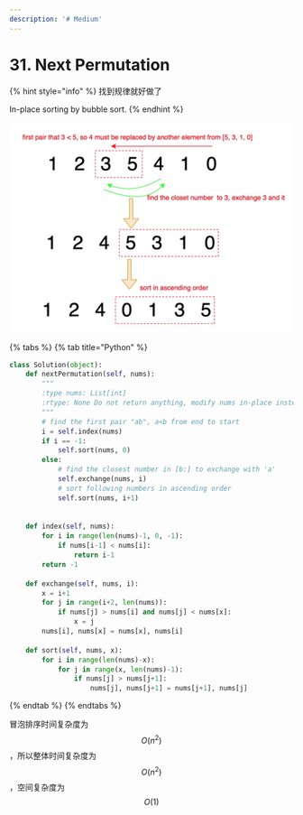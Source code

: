 ```yaml
---
description: '# Medium'
---
```


# 31. Next Permutation

{% hint style="info" %}
找到规律就好做了

In-place sorting by bubble sort.
{% endhint %}

![Solution](../../.gitbook/assets/1597798529891.jpg)

{% tabs %}
{% tab title="Python" %}
```python
class Solution(object):
    def nextPermutation(self, nums):
        """
        :type nums: List[int]
        :rtype: None Do not return anything, modify nums in-place instead.
        """
        # find the first pair "ab", a<b from end to start
        i = self.index(nums)
        if i == -1:
            self.sort(nums, 0)
        else:
            # find the closest number in [b:] to exchange with 'a'
            self.exchange(nums, i)
            # sort following numbers in ascending order
            self.sort(nums, i+1)
        
        
    def index(self, nums):
        for i in range(len(nums)-1, 0, -1):
            if nums[i-1] < nums[i]:
                return i-1
        return -1
            
    def exchange(self, nums, i):
        x = i+1
        for j in range(i+2, len(nums)):
            if nums[j] > nums[i] and nums[j] < nums[x]:
                x = j
        nums[i], nums[x] = nums[x], nums[i]
        
    def sort(self, nums, x):
        for i in range(len(nums)-x):
            for j in range(x, len(nums)-1):
                if nums[j] > nums[j+1]:
                    nums[j], nums[j+1] = nums[j+1], nums[j]
```
{% endtab %}
{% endtabs %}

冒泡排序时间复杂度为 $$O(n^2)$$ ，所以整体时间复杂度为 $$O(n^2)$$ ，空间复杂度为 $$O(1)$$ 

